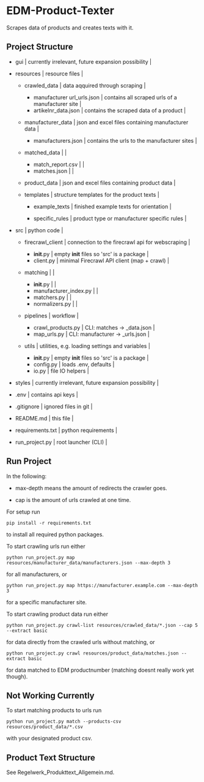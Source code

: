 # EDM-Product-Texter

Scrapes data of products and creates texts with it.

## Project Structure

- gui                                   | currently irrelevant, future expansion possibility |

- resources                             | resource files |
    - crawled_data                      | data aqquired through scraping |
        - manufacturer url_urls.json    | contains all scraped urls of a manufacturer site |
        - artikelnr_data.json           | contains the scraped data of a product |

    - manufacturer_data                 | json and excel files containing manufacturer data |
        - manufacturers.json            | contains the urls to the manufacturer sites |

    - matched_data                      | |
        - match_report.csv              | |
        - matches.json                  | |

    - product_data                      | json and excel files containing product data |

    - templates                         | structure templates for the product texts |
        - example_texts                 | finished example texts for orientation |

        - specific_rules                | product type or manufacturer specific rules |

- src                                   | python code |
    - firecrawl_client                  | connection to the firecrawl api for webscraping |
        - __init__.py                   | empty __init__ files so 'src' is a package |
        - client.py                     | minimal Firecrawl API client (map + crawl) |

    - matching                          | |
        - __init__.py                   | |
        - manufacturer_index.py         | |
        - matchers.py                   | |
        - normalizers.py                | |
    
    - pipelines                         | workflow |
        - crawl_products.py             | CLI: matches → <artikelnr>_data.json |
        - map_urls.py                   | CLI: manufacturer → <manufacturer>_urls.json |

    - utils                             | utilities, e.g. loading settings and variables |
        - __init__.py                   | empty __init__ files so 'src' is a package |
        - config.py                     | loads .env, defaults |
        - io.py                         | file IO helpers |

- styles                                | currently irrelevant, future expansion possibility |

- .env                                  | contains api keys |
- .gitignore                            | ignored files in git |
- README.md                             | this file |
- requirements.txt                      | python requirements |
- run_project.py                        | root launcher (CLI) |

## Run Project

In the following:

- max-depth means the amount of redirects the crawler goes.

- cap is the amount of urls crawled at one time.

For setup run

    pip install -r requirements.txt

to install all required python packages.

To start crawling urls run either

    python run_project.py map resources/manufacturer_data/manufacturers.json --max-depth 3

for all manufacturers, or

    python run_project.py map https://manufacturer.example.com --max-depth 3

for a specific manufacturer site.

To start crawling product data run either

    python run_project.py crawl-list resources/crawled_data/*.json --cap 5 --extract basic

for data directly from the crawled urls without matching, or

    python run_project.py crawl resources/product_data/matches.json --extract basic

for data matched to EDM productnumber (matching doesnt really work yet though).

## Not Working Currently

To start matching products to urls run

    python run_project.py match --products-csv resources/product_data/*.csv

with your designated product csv.

## Product Text Structure

See Regelwerk_Produkttext_Allgemein.md.
